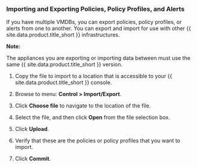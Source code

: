 ### Importing and Exporting Policies, Policy Profiles, and Alerts

If you have multiple VMDBs, you can export policies, policy profiles, or alerts from one to another. You can export and import for use with other {{ site.data.product.title_short }} infrastructures.

**Note:**

The appliances you are exporting or importing data between must use the same {{ site.data.product.title_short }} version.

1. Copy the file to import to a location that is accessible to your {{ site.data.product.title_short }} console.

2. Browse to menu: **Control > Import/Export**.

3. Click **Choose file** to navigate to the location of the file.

4. Select the file, and then click **Open** from the file selection box.

5. Click **Upload**.

6. Verify that these are the policies or policy profiles that you want to import.

7. Click **Commit**.
